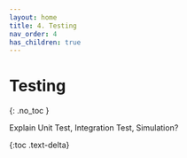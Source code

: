 ```yaml
---
layout: home
title: 4. Testing
nav_order: 4
has_children: true
---
```


# Testing
{: .no_toc }

Explain Unit Test, Integration Test, Simulation?

{:toc .text-delta}
